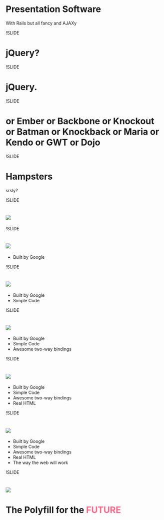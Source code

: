 # Presentation Software
With Rails but all fancy and AJAXy

!SLIDE

# jQuery?

!SLIDE

# jQuery.

!SLIDE

# or Ember or Backbone or Knockout or Batman or Knockback or Maria or Kendo or GWT or Dojo

!SLIDE

# Hampsters
srsly?

!SLIDE

# <img src="/angular_words.png"/>

!SLIDE

# <img src="/angular_words.png"/>

* Built by Google

!SLIDE

# <img src="/angular_words.png"/>

* Built by Google
* Simple Code

!SLIDE

# <img src="/angular_words.png"/>

* Built by Google
* Simple Code
* Awesome two-way bindings

!SLIDE

# <img src="/angular_words.png"/>

* Built by Google
* Simple Code
* Awesome two-way bindings
* Real HTML

!SLIDE

# <img src="/angular_words.png"/>

* Built by Google
* Simple Code
* Awesome two-way bindings
* Real HTML
* The way the web will work

!SLIDE

# <img src="/angular_words.png"/>

# The Polyfill for the <span style="color: #F68">FUTURE</span>

